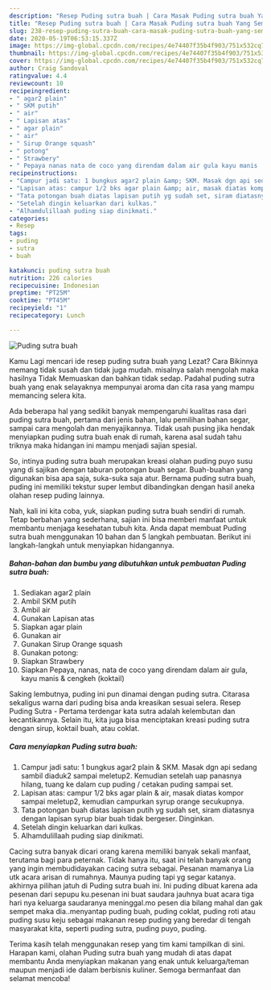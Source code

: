 ```yaml
---
description: "Resep Puding sutra buah | Cara Masak Puding sutra buah Yang Sempurna"
title: "Resep Puding sutra buah | Cara Masak Puding sutra buah Yang Sempurna"
slug: 238-resep-puding-sutra-buah-cara-masak-puding-sutra-buah-yang-sempurna
date: 2020-05-19T06:53:15.337Z
image: https://img-global.cpcdn.com/recipes/4e74407f35b4f903/751x532cq70/puding-sutra-buah-foto-resep-utama.jpg
thumbnail: https://img-global.cpcdn.com/recipes/4e74407f35b4f903/751x532cq70/puding-sutra-buah-foto-resep-utama.jpg
cover: https://img-global.cpcdn.com/recipes/4e74407f35b4f903/751x532cq70/puding-sutra-buah-foto-resep-utama.jpg
author: Craig Sandoval
ratingvalue: 4.4
reviewcount: 10
recipeingredient:
- " agar2 plain"
- " SKM putih"
- " air"
- " Lapisan atas"
- " agar plain"
- " air"
- " Sirup Orange squash"
- " potong"
- " Strawbery"
- " Pepaya nanas nata de coco yang direndam dalam air gula kayu manis  cengkeh koktail"
recipeinstructions:
- "Campur jadi satu: 1 bungkus agar2 plain &amp; SKM. Masak dgn api sedang sambil diaduk2 sampai meletup2. Kemudian setelah uap panasnya hilang, tuang ke dalam cup puding / cetakan puding sampai set."
- "Lapisan atas: campur 1/2 bks agar plain &amp; air, masak diatas kompor sampai meletup2, kemudian campurkan syrup orange secukupnya."
- "Tata potongan buah diatas lapisan putih yg sudah set, siram diatasnya dengan lapisan syrup biar buah tidak bergeser. Dinginkan."
- "Setelah dingin keluarkan dari kulkas."
- "Alhamdulillaah puding siap dinikmati."
categories:
- Resep
tags:
- puding
- sutra
- buah

katakunci: puding sutra buah 
nutrition: 226 calories
recipecuisine: Indonesian
preptime: "PT25M"
cooktime: "PT45M"
recipeyield: "1"
recipecategory: Lunch

---
```



![Puding sutra buah](https://img-global.cpcdn.com/recipes/4e74407f35b4f903/751x532cq70/puding-sutra-buah-foto-resep-utama.jpg)

Kamu Lagi mencari ide resep puding sutra buah yang Lezat? Cara Bikinnya memang tidak susah dan tidak juga mudah. misalnya salah mengolah maka hasilnya Tidak Memuaskan dan bahkan tidak sedap. Padahal puding sutra buah yang enak selayaknya mempunyai aroma dan cita rasa yang mampu memancing selera kita.

Ada beberapa hal yang sedikit banyak mempengaruhi kualitas rasa dari puding sutra buah, pertama dari jenis bahan, lalu pemilihan bahan segar, sampai cara mengolah dan menyajikannya. Tidak usah pusing jika hendak menyiapkan puding sutra buah enak di rumah, karena asal sudah tahu triknya maka hidangan ini mampu menjadi sajian spesial.

So, intinya puding sutra buah merupakan kreasi olahan puding puyo susu yang di sajikan dengan taburan potongan buah segar. Buah-buahan yang digunakan bisa apa saja, suka-suka saja atur. Bernama puding sutra buah, puding ini memiliki tekstur super lembut dibandingkan dengan hasil aneka olahan resep puding lainnya.


Nah, kali ini kita coba, yuk, siapkan puding sutra buah sendiri di rumah. Tetap berbahan yang sederhana, sajian ini bisa memberi manfaat untuk membantu menjaga kesehatan tubuh kita. Anda dapat membuat Puding sutra buah menggunakan 10 bahan dan 5 langkah pembuatan. Berikut ini langkah-langkah untuk menyiapkan hidangannya.

<!--inarticleads1-->

##### Bahan-bahan dan bumbu yang dibutuhkan untuk pembuatan Puding sutra buah:

1. Sediakan  agar2 plain
1. Ambil  SKM putih
1. Ambil  air
1. Gunakan  Lapisan atas
1. Siapkan  agar plain
1. Gunakan  air
1. Gunakan  Sirup Orange squash
1. Gunakan  potong:
1. Siapkan  Strawbery
1. Siapkan  Pepaya, nanas, nata de coco yang direndam dalam air gula, kayu manis &amp; cengkeh (koktail)


Saking lembutnya, puding ini pun dinamai dengan puding sutra. Citarasa sekaligus warna dari puding bisa anda kreasikan sesuai selera. Resep Puding Sutra - Pertama terdengar kata sutra adalah kelembutan dan kecantikannya. Selain itu, kita juga bisa menciptakan kreasi puding sutra dengan sirup, koktail buah, atau coklat. 

<!--inarticleads2-->

##### Cara menyiapkan Puding sutra buah:

1. Campur jadi satu: 1 bungkus agar2 plain &amp; SKM. Masak dgn api sedang sambil diaduk2 sampai meletup2. Kemudian setelah uap panasnya hilang, tuang ke dalam cup puding / cetakan puding sampai set.
1. Lapisan atas: campur 1/2 bks agar plain &amp; air, masak diatas kompor sampai meletup2, kemudian campurkan syrup orange secukupnya.
1. Tata potongan buah diatas lapisan putih yg sudah set, siram diatasnya dengan lapisan syrup biar buah tidak bergeser. Dinginkan.
1. Setelah dingin keluarkan dari kulkas.
1. Alhamdulillaah puding siap dinikmati.


Cacing sutra banyak dicari orang karena memiliki banyak sekali manfaat, terutama bagi para peternak. Tidak hanya itu, saat ini telah banyak orang yang ingin membudidayakan cacing sutra sebagai. Pesanan mamanya Lia utk acara arisan di rumahnya. Maunya puding tapi yg segar katanya. akhirnya pilihan jatuh di Puding sutra buah ini. Ini puding dibuat karena ada pesenan dari sepupu ku.pesenan ini buat saudara jauhnya buat acara tiga hari nya keluarga saudaranya meninggal.mo pesen dia bilang mahal dan gak sempet maka dia..menyantap puding buah, puding coklat, puding roti atau puding susu keju sebagai makanan resep puding yang beredar di tengah masyarakat kita, seperti puding sutra, puding puyo, puding. 

Terima kasih telah menggunakan resep yang tim kami tampilkan di sini. Harapan kami, olahan Puding sutra buah yang mudah di atas dapat membantu Anda menyiapkan makanan yang enak untuk keluarga/teman maupun menjadi ide dalam berbisnis kuliner. Semoga bermanfaat dan selamat mencoba!
